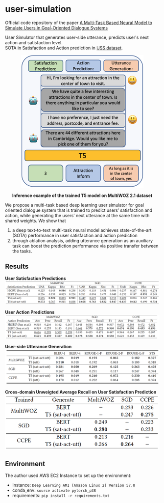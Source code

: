 # user-simulation

Official code repository of the paper [A Multi-Task Based Neural Model to Simulate Users in Goal-Oriented Dialogue Systems](https://www.researchgate.net/publication/360276605_A_Multi-Task_Based_Neural_Model_to_Simulate_Users_in_Goal-Oriented_Dialogue_Systems)

User Simulator that generates user-side utterance, predicts user's next action and satisfaction level.  
SOTA in Satisfaction and Action prediction in [USS dataset](https://arxiv.org/pdf/2105.03748).

<p align="center">
    <img src="imgs/t5-mtl-diagram.png" width="400">
</p>
<p align="center">
    <b>Inference example of the trained T5 model on MultiWOZ 2.1 dataset</b>
</p>


We propose a multi-task based deep learning user simulator for goal oriented dialogue system that is trained to predict users’ satisfaction and action, while generating the users’ next utterance at the same time with shared weights. 
We show that 
1) a deep text-to-text multi-task neural model achieves state-of-the-art (SOTA) performance in user satisfaction and action prediction
2) through ablation analysis, adding utterance generation as an auxiliary task can boost the prediction performance via positive transfer between the tasks. 

## Results
**User Satisfaction Predictions**  
![satisfaction](imgs/satisfaction-table.png)  

**User Action Predictions**  
![action](imgs/action-table.png)  

**User-side Utterance Generation**  
![ug](imgs/ug-score-table.png)  

**Cross-domain Unweigted Average Recall on User Satisfaction Prediction**  
![satisfaction](imgs/cross-domain.png)  



## Environment
The author used AWS EC2 Instance to set up the environment:  

- Instance: `Deep Learning AMI (Amazon Linux 2) Version 57.0`  
- conda_env: `source activate pytorch_p38`
- requirements: `pip install -r requirements.txt`

